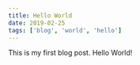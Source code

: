 ```yaml
---
title: Hello World
date: 2019-02-25
tags: ['blog', 'world', 'hello']
---
```


This is my first blog post. Hello World!
